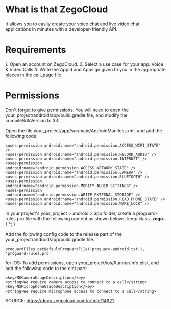 # What is that ZegoCloud

It allows you to easily create your voice chat and live video chat applications in minutes with a developer-friendly API.

# Requirements
*1.* Open an account on ZegoCloud.
*2.* Select a use case for your app: Voice & Video Calls
*3.* Write the Appid and Appsign given to you in the appropriate places in the call_page file.

# Permissions

Don't forget to give permissions.
You will need to open the your_project/android/app/build.gradle file, and modify the compileSdkVersion to 33.

Open the file your_project/app/src/main/AndroidManifest.xml, and add the following code:
```
<uses-permission android:name="android.permission.ACCESS_WIFI_STATE" />
<uses-permission android:name="android.permission.RECORD_AUDIO" />
<uses-permission android:name="android.permission.INTERNET" />
<uses-permission android:name="android.permission.ACCESS_NETWORK_STATE" />
<uses-permission android:name="android.permission.CAMERA" />
<uses-permission android:name="android.permission.BLUETOOTH" />
<uses-permission android:name="android.permission.MODIFY_AUDIO_SETTINGS" />
<uses-permission android:name="android.permission.WRITE_EXTERNAL_STORAGE" />
<uses-permission android:name="android.permission.READ_PHONE_STATE" />
<uses-permission android:name="android.permission.WAKE_LOCK" />
```
In your project's your_project > android > app folder, create a proguard-rules.pro file with the following content as shown below:
-keep class **.zego.** { *; }

Add the following config code to the release part of the your_project/android/app/build.gradle file.
```
proguardFiles getDefaultProguardFile('proguard-android.txt'), 'proguard-rules.pro'
```

for iOS:
To add permissions, open your_project/ios/Runner/Info.plist, and add the following code to the dict part:
```
<key>NSCameraUsageDescription</key>
<string>We require camera access to connect to a call</string>
<key>NSMicrophoneUsageDescription</key>
<string>We require microphone access to connect to a call</string>
```
SOURCE: https://docs.zegocloud.com/article/14821
